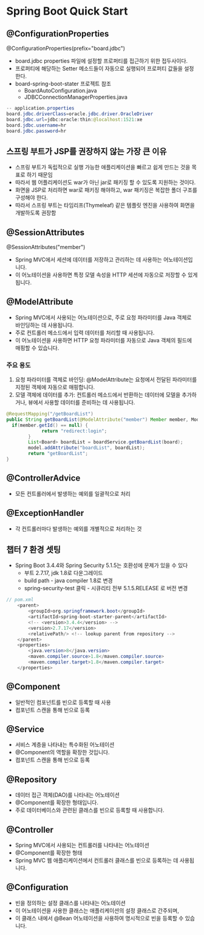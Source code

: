 # Spring Boot Quick Start

## @ConfigurationProperties
@ConfigurationProperties(prefix="board.jdbc")
* board.jdbc properties 파일에 설정할 프로퍼티를 접근하기 위한 접두사이다.
* 프로퍼티에 해당하는 Setter 메소드들이 자동으로 실행되어 프로퍼티 값들을 설정한다.
* board-spring-boot-stater 프로젝트 참조
  * BoardAutoConfiguration.java
  * JDBCConnectionManagerProperties.java
```java
-- application.properties
board.jdbc.driverClass=oracle.jdbc.driver.OracleDriver
board.jdbc.url=jdbc:oracle:thin:@localhost:1521:xe
board.jdbc.username=hr
board.jdbc.password=hr
```

## 스프링 부트가 JSP를 권장하지 않는 가장 큰 이유
* 스프링 부트가 독립적으로 실행 가능한 애플리케이션을 빠르고 쉽게 만드는 것을 목표로 하기 때문임
* 따라서 웹 어플리케이션도 war가 아닌 jar로 패키징 할 수 있도록 지원하는 것이다.
* 화면을 JSP로 처리하면 war로 패키징 해야하고, war 패키징은 복잡한 폴더 구조를 구성해야 한다.
* 따라서 스프링 부트는 타임리프(Thymeleaf) 같은 템플릿 엔진을 사용하여 화면을 개발하도록 권장함

## @SessionAttributes
@SessionAttributes("member")
* Spring MVC에서 세션에 데이터를 저장하고 관리하는 데 사용하는 어노테이션입니다.
* 이 어노테이션을 사용하면 특정 모델 속성을 HTTP 세션에 자동으로 저장할 수 있게 됩니다.

## @ModelAttribute
* Spring MVC에서 사용되는 어노테이션으로, 주로 요청 파라미터를 Java 객체로 바인딩하는 데 사용됩니다.
* 주로 컨트롤러 메소드에서 입력 데이터를 처리할 때 사용됩니다. 
* 이 어노테이션을 사용하면 HTTP 요청 파라미터를 자동으로 Java 객체의 필드에 매핑할 수 있습니다.
### 주요 용도
1. 요청 파라미터를 객체로 바인딩: @ModelAttribute는 요청에서 전달된 파라미터를 지정된 객체에 자동으로 매핑합니다.
2. 모델 객체에 데이터를 추가: 컨트롤러 메소드에서 반환하는 데이터에 모델을 추가하거나, 뷰에서 사용할 데이터를 준비하는 데 사용됩니다.
```java
@RequestMapping("/getBoardList")
public String getBoardList(@ModelAttribute("member") Member member, Model model, Board board) {
  if(member.getId() == null) {
			 return "redirect:login";
		}
		List<Board> boardList = boardService.getBoardList(board);
		model.addAttribute("boardList", boardList);
		return "getBoardList";
}
```

## @ControllerAdvice
* 모든 컨트롤러에서 발생하는 예외를 일괄적으로 처리
  
## @ExceptionHandler
* 각 컨트롤러마다 발생하는 예외를 개별적으로 처리하는 것

## 챕터 7 환경 셋팅
* Spring Boot 3.4.4와 Spring Security 5.1.5는 호환성에 문제가 있을 수 있다
  * 부트 2.7.17, jdk 1.8로 다운그레이드
  * build path - java compiler 1.8로 변경
  * <artifactId>spring-security-test</artifactId> 클릭 - 시큐리티 전부 5.1.5.RELEASE 로 버전 변경

```java
// pom.xml
	<parent>
		<groupId>org.springframework.boot</groupId>
		<artifactId>spring-boot-starter-parent</artifactId>
		<!-- <version>3.4.4</version> -->
		<version>2.7.17</version>
		<relativePath/> <!-- lookup parent from repository -->
	</parent>
	<properties>
		<java.version>8</java.version>
		<maven.compiler.source>1.8</maven.compiler.source>
    	<maven.compiler.target>1.8</maven.compiler.target>
	</properties>
```

## @Component
* 일반적인 컴포넌트를 빈으로 등록할 때 사용
* 컴포넌트 스캔을 통해 빈으로 등록

## @Service
* 서비스 계층을 나타내는 특수화된 어노테이션 
* @Component의 역할을 확장한 것입니다. 
* 컴포넌트 스캔을 통해 빈으로 등록	
	
## @Repository
* 데이터 접근 객체(DAO)를 나타내는 어노테이션 
* @Component를 확장한 형태입니다. 
* 주로 데이터베이스와 관련된 클래스를 빈으로 등록할 때 사용합니다.	
	
## @Controller 
* Spring MVC에서 사용되는 컨트롤러를 나타내는 어노테이션
* @Component를 확장한 형태
* Spring MVC 웹 애플리케이션에서 컨트롤러 클래스를 빈으로 등록하는 데 사용됩니다.	
	
## @Configuration
* 빈을 정의하는 설정 클래스를 나타내는 어노테이션
* 이 어노테이션을 사용한 클래스는 애플리케이션의 설정 클래스로 간주되며, 
* 이 클래스 내에서 @Bean 어노테이션을 사용하여 명시적으로 빈을 등록할 수 있습니다.
